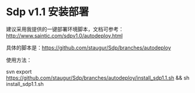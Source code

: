 # Sdp v1.1 安装部署

建议采用我提供的一键部署环境脚本，文档可参考：http://www.saintic.com/sdpv1.0/autodeploy.html

具体的脚本是：https://github.com/staugur/Sdp/branches/autodeploy

使用方法：

svn export https://github.com/staugur/Sdp/branches/autodeploy/install_sdp1.1.sh && sh install_sdp1.1.sh

